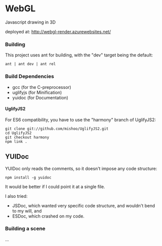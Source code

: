 # WebGL
Javascript drawing in 3D 

deployed at: http://webgl-render.azurewebsites.net/

### Building
This project uses ant for building, with the "dev" target being the default:
 
    ant | ant dev | ant rel

### Build Dependencies
* gcc (for the C-preprocessor)
* uglifyjs (for Minification)
* yuidoc (for Documentation)

#### UglifyJS2
For ES6 compatibility, you have to use the "harmony" branch of UglifyJS2:

    git clone git://github.com/mishoo/UglifyJS2.git
    cd UglifyJS2
    git checkout harmony
    npm link .
    
## YUIDoc
YUIDoc only reads the comments, so it doesn't impose any code structure:
 
    npm install -g yuidoc
    
It would be better if I could point it at a single file.
    
I also tried:
* JSDoc, which wanted very specific code structure, and wouldn't bend to my will, and
* ESDoc, which crashed on my code.

### Building a scene
...
